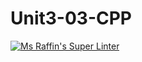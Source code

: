 # Unit3-03-CPP
[![Ms Raffin's Super Linter](https://github.com/ICS3U-C-Programming-SophieS/ICS3U-Programming-Xiaohan-T/Unit3-03-CPP/workflows/Mr%20Coxall's%20Super%20Linter/badge.svg)](https://github.com/ICS3U-Programming-Xiaohan-T/Unit3-03-CPP/actions/)

